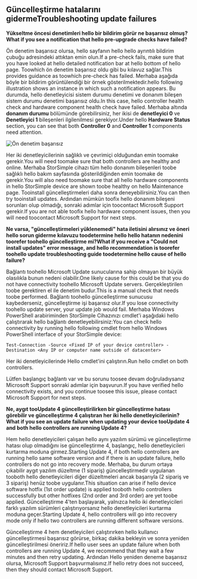 <!--author=alkohli last changed: 03/17/16-->

## <a name="troubleshooting-update-failures"></a><span data-ttu-id="6f316-101">Güncelleştirme hatalarını giderme</span><span class="sxs-lookup"><span data-stu-id="6f316-101">Troubleshooting update failures</span></span>
<span data-ttu-id="6f316-102">**Yükseltme öncesi denetimleri hello bir bildirim görür ne başarısız olmuş?**</span><span class="sxs-lookup"><span data-stu-id="6f316-102">**What if you see a notification that hello pre-upgrade checks have failed?**</span></span>

<span data-ttu-id="6f316-103">Ön denetim başarısız olursa, hello sayfanın hello hello ayrıntılı bildirim çubuğu adresindeki attıktan emin olun.</span><span class="sxs-lookup"><span data-stu-id="6f316-103">If a pre-check fails, make sure that you have looked at hello detailed notification bar at hello bottom of hello page.</span></span> <span data-ttu-id="6f316-104">Toowhich ön denetim başarısız oldu gibi bu kılavuz sağlar.</span><span class="sxs-lookup"><span data-stu-id="6f316-104">This provides guidance as toowhich pre-check has failed.</span></span> <span data-ttu-id="6f316-105">Merhaba aşağıda böyle bir bildirim görüntülendiği bir örnek gösterilmektedir.</span><span class="sxs-lookup"><span data-stu-id="6f316-105">hello following illustration shows an instance in which such a notification appears.</span></span> <span data-ttu-id="6f316-106">Bu durumda, hello denetleyicisi sistem durumu denetimi ve donanım bileşen sistem durumu denetimi başarısız oldu.</span><span class="sxs-lookup"><span data-stu-id="6f316-106">In this case, hello controller health check and hardware component health check have failed.</span></span> <span data-ttu-id="6f316-107">Merhaba altında **donanım durumu** bölümünde görebilirsiniz, her ikisi de **denetleyici 0** ve **Denetleyici 1** bileşenleri ilgilenilmesi gerekiyor.</span><span class="sxs-lookup"><span data-stu-id="6f316-107">Under hello **Hardware Status** section, you can see that both **Controller 0** and **Controller 1** components need attention.</span></span>

  ![Ön denetim başarısız](./media/storsimple-install-troubleshooting/HCS_PreUpdateCheckFailed-include.png)

<span data-ttu-id="6f316-109">Her iki denetleyicilerinin sağlıklı ve çevrimiçi olduğundan emin toomake gerekir.</span><span class="sxs-lookup"><span data-stu-id="6f316-109">You will need toomake sure that both controllers are healthy and online.</span></span> <span data-ttu-id="6f316-110">Merhaba StorSimple cihazı tüm hello donanım bileşenleri toobe sağlıklı hello bakım sayfasında gösterildiğinden emin toomake de gerekir.</span><span class="sxs-lookup"><span data-stu-id="6f316-110">You will also need toomake sure that all hello hardware components in hello StorSimple device are shown toobe healthy on hello Maintenance page.</span></span> <span data-ttu-id="6f316-111">Tooinstall güncelleştirmeleri daha sonra deneyebilirsiniz.</span><span class="sxs-lookup"><span data-stu-id="6f316-111">You can then try tooinstall updates.</span></span> <span data-ttu-id="6f316-112">Ardından mümkün toofix hello donanım bileşeni sorunları olup olmadığı, sonraki adımlar için toocontact Microsoft Support gerekir.</span><span class="sxs-lookup"><span data-stu-id="6f316-112">If you are not able toofix hello hardware component issues, then you will need toocontact Microsoft Support for next steps.</span></span>

<span data-ttu-id="6f316-113">**Ne varsa, "güncelleştirmeleri yüklenemedi" hata iletisini alırsınız ve öneri hello sorun giderme kılavuzu toodetermine hello hello hatanın nedenini toorefer toohello güncelleştirme mi?**</span><span class="sxs-lookup"><span data-stu-id="6f316-113">**What if you receive a "Could not install updates" error message, and hello recommendation is toorefer toohello update troubleshooting guide toodetermine hello cause of hello failure?**</span></span>

<span data-ttu-id="6f316-114">Bağlantı toohello Microsoft Update sunucularına sahip olmayan bir büyük olasılıkla bunun nedeni olabilir.</span><span class="sxs-lookup"><span data-stu-id="6f316-114">One likely cause for this could be that you do not have connectivity toohello Microsoft Update servers.</span></span> <span data-ttu-id="6f316-115">Gerçekleştirilen toobe gerektiren el ile denetim budur.</span><span class="sxs-lookup"><span data-stu-id="6f316-115">This is a manual check that needs toobe performed.</span></span> <span data-ttu-id="6f316-116">Bağlantı toohello güncelleştirme sunucusu kaybederseniz, güncelleştirme işi başarısız olur.</span><span class="sxs-lookup"><span data-stu-id="6f316-116">If you lose connectivity toohello update server, your update job would fail.</span></span> <span data-ttu-id="6f316-117">Merhaba Windows PowerShell arabiriminden StorSimple Cihazınızı cmdlet'i aşağıdaki hello çalıştırarak hello bağlantı denetleyebilirsiniz:</span><span class="sxs-lookup"><span data-stu-id="6f316-117">You can check hello connectivity by running hello following cmdlet from hello Windows PowerShell interface of your StorSimple device:</span></span>

 `Test-Connection -Source <Fixed IP of your device controller> -Destination <Any IP or computer name outside of datacenter>`

<span data-ttu-id="6f316-118">Her iki denetleyicilerinde Hello cmdlet'ini çalıştırın.</span><span class="sxs-lookup"><span data-stu-id="6f316-118">Run hello cmdlet on both controllers.</span></span>

<span data-ttu-id="6f316-119">Lütfen başlangıç bağlantı var ve bu sorunu toosee devam doğruladıysanız Microsoft Support sonraki adımlar için başvurun.</span><span class="sxs-lookup"><span data-stu-id="6f316-119">If you have verified hello connectivity exists, and you continue toosee this issue, please contact Microsoft Support for next steps.</span></span>

<span data-ttu-id="6f316-120">**Ne, aygıt tooUpdate 4 güncelleştirilirken bir güncelleştirme hatası görebilir ve güncelleştirme 4 çalıştıran her iki hello denetleyicilerinin?**</span><span class="sxs-lookup"><span data-stu-id="6f316-120">**What if you see an update failure when updating your device tooUpdate 4 and both hello controllers are running Update 4?**</span></span>

<span data-ttu-id="6f316-121">Hem hello denetleyicileri çalışan hello aynı yazılım sürümü ve güncelleştirme hatası olup olmadığını ise güncelleştirme 4, başlangıç, hello denetleyicileri kurtarma moduna girmez.</span><span class="sxs-lookup"><span data-stu-id="6f316-121">Starting Update 4, if both hello controllers are running hello same software version and if there is an update failure, hello controllers do not go into recovery mode.</span></span> <span data-ttu-id="6f316-122">Merhaba, bu durum ortaya çıkabilir aygıt yazılım düzeltme (1 sipariş) güncelleştirmedir uygulanan tooboth hello denetleyicileri diğer düzeltmeleri ancak başarıyla (2 sipariş ve 3 sipariş) henüz toobe uygulanır.</span><span class="sxs-lookup"><span data-stu-id="6f316-122">This situation can arise if hello device software hotfix (1st order update) is applied tooboth hello controllers successfully but other hotfixes (2nd order and 3rd order) are yet toobe applied.</span></span> <span data-ttu-id="6f316-123">Güncelleştirme 4'ten başlayarak, yalnızca hello iki denetleyicileri farklı yazılım sürümleri çalıştırıyorsanız hello denetleyicileri kurtarma moduna geçer.</span><span class="sxs-lookup"><span data-stu-id="6f316-123">Starting Update 4, hello controllers will go into recovery mode only if hello two controllers are running different software versions.</span></span> 

<span data-ttu-id="6f316-124">Güncelleştirme 4 hem denetleyicileri çalıştırırken hello kullanıcı güncelleştirmesi başarısız görürse, birkaç dakika bekleyin ve sonra yeniden güncelleştirilmesi öneririz.</span><span class="sxs-lookup"><span data-stu-id="6f316-124">If hello user sees an update failure when both controllers are running Update 4, we recommend that they wait a few minutes and then retry updating.</span></span> <span data-ttu-id="6f316-125">Ardından Hello yeniden deneme başarısız olursa, Microsoft Support başvurmalısınız.</span><span class="sxs-lookup"><span data-stu-id="6f316-125">If hello retry does not succeed, then they should contact Microsoft Support.</span></span>
